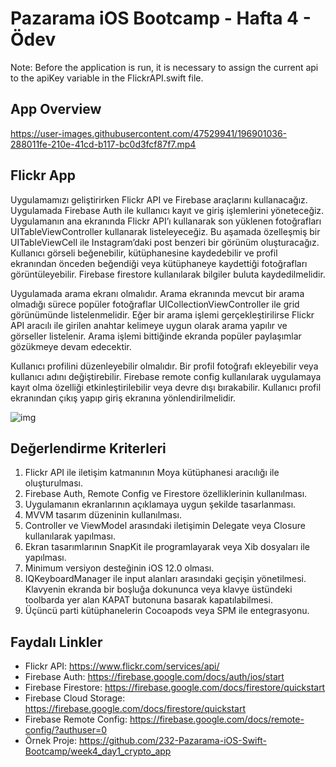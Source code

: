 # Pazarama iOS Bootcamp - Hafta 4 - Ödev

Note: Before the application is run, it is necessary to assign the current api to the apiKey variable in the FlickrAPI.swift file.

## App Overview

https://user-images.githubusercontent.com/47529941/196901036-288011fe-210e-41cd-b117-bc0d3fcf87f7.mp4

## Flickr App

Uygulamamızı geliştirirken Flickr API ve Firebase araçlarını kullanacağız. Uygulamada Firebase Auth ile kullanıcı kayıt ve giriş işlemlerini yöneteceğiz. Uygulamanın ana ekranında Flickr API’ı kullanarak son yüklenen fotoğrafları UITableViewController kullanarak listeleyeceğiz. Bu aşamada özelleşmiş bir UITableViewCell ile Instagram’daki post benzeri bir görünüm oluşturacağız. Kullanıcı görseli beğenebilir, kütüphanesine kaydedebilir ve profil ekranından önceden beğendiği veya kütüphaneye kaydettiği fotoğrafları görüntüleyebilir. Firebase firestore kullanılarak bilgiler buluta kaydedilmelidir.

Uygulamada arama ekranı olmalıdır. Arama ekranında mevcut bir arama olmadığı sürece popüler fotoğraflar UICollectionViewController ile grid görünümünde listelenmelidir. Eğer bir arama işlemi gerçekleştirilirse Flickr API aracılı ile girilen anahtar kelimeye uygun olarak arama yapılır ve görseller listelenir. Arama işlemi bittiğinde ekranda popüler paylaşımlar gözükmeye devam edecektir. 

Kullanıcı profilini düzenleyebilir olmalıdır. Bir profil fotoğrafı ekleyebilir veya kullanıcı adını değiştirebilir. Firebase remote config kullanılarak uygulamaya kayıt olma özelliği etkinleştirilebilir veya devre dışı bırakabilir. Kullanıcı profil ekranından çıkış yapıp giriş ekranına yönlendirilmelidir.

![img](flickr-app.png)

## Değerlendirme Kriterleri

1. Flickr API ile iletişim katmanının Moya kütüphanesi aracılığı ile oluşturulması.
2. Firebase Auth, Remote Config ve Firestore özelliklerinin kullanılması.
3. Uygulamanın ekranlarının açıklamaya uygun şekilde tasarlanması.
4. MVVM tasarım düzeninin kullanılması.
5. Controller ve ViewModel arasındaki iletişimin Delegate veya Closure kullanılarak yapılması.
6. Ekran tasarımlarının SnapKit ile programlayarak veya Xib dosyaları ile yapılması.
7. Minimum versiyon desteğinin iOS 12.0 olması.
8. IQKeyboardManager ile input alanları arasındaki geçişin yönetilmesi. Klavyenin ekranda bir boşluğa dokununca veya klavye üstündeki toolbarda yer alan KAPAT butonuna basarak kapatılabilmesi.
9. Üçüncü parti kütüphanelerin Cocoapods veya SPM ile entegrasyonu.

## Faydalı Linkler

- Flickr API: https://www.flickr.com/services/api/
- Firebase Auth: https://firebase.google.com/docs/auth/ios/start
- Firebase Firestore: https://firebase.google.com/docs/firestore/quickstart
- Firebase Cloud Storage: https://firebase.google.com/docs/firestore/quickstart
- Firebase Remote Config: https://firebase.google.com/docs/remote-config/?authuser=0
- Örnek Proje:  https://github.com/232-Pazarama-iOS-Swift-Bootcamp/week4_day1_crypto_app
